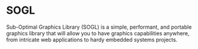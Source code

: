 # SOGL
Sub-Optimal Graphics Library (SOGL) is a simple, performant, and portable graphics library that will allow you to have graphics capabilities anywhere, from intricate web applications to hardy embedded systems projects.

